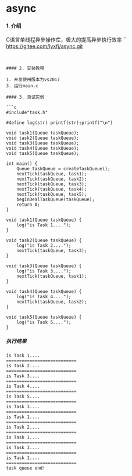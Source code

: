 # async

#### 1. 介绍
C语言单线程异步操作库，极大的提高异步执行效率
``
https://gitee.com/lyxfj/async.git
```


#### 2. 安装教程

1. 开发使用版本为vs2017
3. 运行main.c

#### 3. 测试实例

```c
#include"task.h"

#define log(str) printf(str);printf("\n")

void task1(Queue taskQueue);
void task2(Queue taskQueue);
void task3(Queue taskQueue);
void task4(Queue taskQueue);
void task5(Queue taskQueue);

int main() {
	Queue taskQueue = createTaskQueue();
	nextTick(taskQueue, task1);
	nextTick(taskQueue, task2);
	nextTick(taskQueue, task3);
	nextTick(taskQueue, task4);
	nextTick(taskQueue, task5);
	beginDealTaskQueue(taskQueue);
	return 0;
}

void task1(Queue taskQueue) {
	log("is Task 1....");
}

void task2(Queue taskQueue) {
	log("is Task 2....");
	nextTick(taskQueue, task3);
}

void task3(Queue taskQueue) {
	log("is Task 3....");
	nextTick(taskQueue, task1);
}

void task4(Queue taskQueue) {
	log("is Task 4....");
	nextTick(taskQueue, task2);
}

void task5(Queue taskQueue) {
	log("is Task 5....");
}
```

##### 执行结果

```
is Task 1....
===========================
is Task 2....
===========================
is Task 3....
===========================
is Task 4....
===========================
is Task 5....
===========================
is Task 3....
===========================
is Task 1....
===========================
is Task 2....
===========================
is Task 1....
===========================
is Task 3....
===========================
is Task 1....
===========================
task queue end!
```
